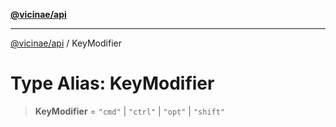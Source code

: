 [**@vicinae/api**](../README.md)

***

[@vicinae/api](../README.md) / KeyModifier

# Type Alias: KeyModifier

> **KeyModifier** = `"cmd"` \| `"ctrl"` \| `"opt"` \| `"shift"`
